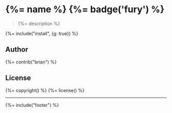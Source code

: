 # {%= name %} {%= badge('fury') %}

> {%= description %}

{%= include("install", {g: true}) %}

## Author
{%= contrib("brian") %}

## License
{%= copyright() %}
{%= license() %}

***

{%= include("footer") %}

